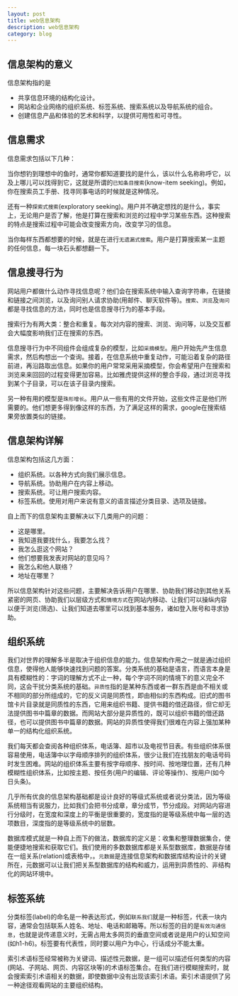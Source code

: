 ```yaml
---
layout: post
title: web信息架构
description: web信息架构
category: blog
---
```


信息架构的意义
-
信息架构指的是

* 共享信息环境的结构化设计。
* 网站和企业网络的组织系统、标签系统、搜索系统以及导航系统的组合。
* 创建信息产品和体验的艺术和科学，以提供可用性和可寻性。

信息需求
-
信息需求包括以下几种：

当你想钓到理想中的鱼时，通常你都知道要找的是什么，该以什么名称称呼它，以及上哪儿可以找得到它，这就是所谓的`已知条目搜索`(know-item seeking)。例如，你在搜索员工手册、找寻同事电话的时候就是这种情况。

还有一种`探索式搜索`(exploratory seeking)。用户并不确定想找的是什么，事实上，无论用户是否了解，他是打算在搜索和浏览的过程中学习某些东西。这种搜索的特点是搜索过程中可能会改变搜索方向，改变学习的信息。

当你每样东西都想要的时候，就是在进行`无遗漏式搜索`。用户是打算搜索某一主题的任何信息，每一块石头都想翻一下。

信息搜寻行为
-
网站用户都做什么动作寻找信息呢？他们会在搜索系统中输入查询字符串，在链接和链接之间浏览，以及询问别人请求协助(用邮件、聊天软件等)。`搜索`、`浏览`及`询问`都是寻找信息的方法，同时也是信息搜寻行为的基本手段。

搜索行为有两大类：整合和重复。每次对内容的搜索、浏览、询问等，以及交互都会大幅度影响我们正在搜索的东西。

信息搜寻行为中不同组件会组成复杂的模型，比如`采摘模型`。用户开始先产生信息需求，然后构想出一个查询。接着，在信息系统中重复动作，可能沿着复杂的路径前进，再沿路取出信息。如果你的用户常常采用采摘模型，你会希望用户在搜索和浏览来来回回的过程变得更加容易。比如雅虎提供这样的整合手段，通过浏览寻找到某个子目录，可以在该子目录内搜索。

另一种有用的模型是`珠形增长`。用户从一些有用的文件开始，这些文件正是他们所需要的。他们想更多得到像这样的东西，为了满足这样的需求，google在搜索结果旁放置类似的链接。

信息架构详解
-
信息架构包括这几方面：

* 组织系统。以各种方式向我们展示信息。
* 导航系统。协助用户在内容上移动。
* 搜索系统。可让用户搜索内容。
* 标签系统。使用对用户来说有意义的语言描述分类目录、选项及链接。

自上而下的信息架构主要解决以下几类用户的问题：

* 这是哪里。
* 我知道我要找什么，我要怎么找？
* 我怎么逛这个网站？
* 他们想要我发表对网站的意见吗？
* 我怎么和他人联络？
* 地址在哪里？

所以信息架构针对这些问题，主要解决告诉用户在哪里、协助我们移动到其他关系紧密的网页、协助我们以层级方式和`情境方式`在网站内移动、让我们可以操纵内容以便于浏览(筛选)、让我们知道去哪里可以找到基本服务，诸如登入账号和寻求协助。

组织系统
-
我们对世界的理解多半是取决于组织信息的能力。信息架构作用之一就是通过组织信息，使得他人能够快速找到问题的答案。分类系统的基础是语言，而语言本身是具有模糊性的：字词的理解方式不止一种，每个字词不同的情境下的意义完全不同，这会干扰分类系统的基础。`异质性`指的是某种东西或者一群东西是由不相关或不相同的部分所组成的，它的反义词是同质性，即由相似的东西构成。旧式的图书馆卡片目录就是同质性的东西，它用来组织书籍、提供书籍的借还路径，但它却无法提供图书中篇章的数据。而网站大部分是异质性的，既可以组织书籍的借还路径，也可以提供图书中篇章的数据。网站的异质性使得我们很难在内容上强加某种单一的结构化组织系统。

我们每天都会查阅各种组织体系，电话簿、超市以及电视节目表。有些组织体系很容易使用，电话簿中以字母顺序排列的组织体系，很少让我们在找朋友的电话号码时发生困难。网站的组织体系主要有按字母顺序、按时间、按地理位置，还有几种模糊性组织体系，比如按主题、按任务(用户的编辑、评论等操作)、按用户(如今日头条)。

几乎所有优良的信息架构基础都是设计良好的等级式系统或者说分类法，因为等级系统相当有说服力，比如我们会把书分成章，章分成节，节分成段。对网站内容进行分级时，在宽度和深度上的平衡是很重要的，宽度指的是等级系统中每一层的选项数目，深度指的是等级系统中的层数。

数据库模式就是一种自上而下的做法，数据库的定义是：收集和整理数据集合，使能便捷地搜索和获取它们。我们使用的多数数据库都是关系型数据库，数据是存储在一组关系(relation)或表格中，。`元数据`是连接信息架构和数据库结构设计的关键所在，元数据可以让我们把关系型数据库的结构和威力，运用到异质性的、非结构化的网站环境中。

标签系统
-
分类标签(label)的命名是一种表达形式，例如`联系我们`就是一种标签，代表一块内容，通常会包括联系人姓名、地址、电话和邮箱等。所以标签的目的是`有效沟通信息`，也就是说传递意义时，无需占用太多网页的垂直空间或者说是用户的认知空间(如h1-h6)。标签要有代表性，同时要以用户为中心，行话成分不能太重。

索引术语标签经常被称为关键词、描述性元数据，是一组可以描述任何类型的内容(网站、子网站、网页、内容区块等)的术语标签集合。在我们进行模糊搜索时，就会搜索索引术语相关的数据，即使数据中没有出现该索引术语。索引术语提供了另一种途径观看网站的主要组织结构。

